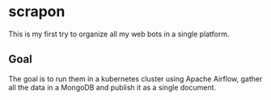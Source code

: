 # scrapon

This is my first try to organize all my web bots in a single platform.

## Goal

The goal is to run them in a kubernetes cluster using Apache Airflow, gather all the data in a MongoDB and publish it as a single document.
